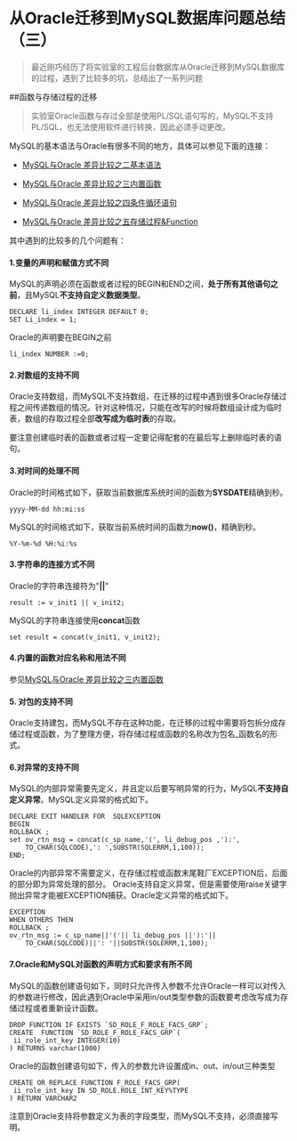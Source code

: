 # 从Oracle迁移到MySQL数据库问题总结（三）

> 最近刚巧经历了将实验室的工程后台数据库从Oracle迁移到MySQL数据库的过程，遇到了比较多的坑，总结出了一系列问题

##函数与存储过程的迁移

>实验室Oracle函数与存过全部是使用PL/SQL语句写的，MySQL不支持PL/SQL，也无法使用软件进行转换，因此必须手动更改。

MySQL的基本语法与Oracle有很多不同的地方，具体可以参见下面的连接：

* [MySQL与Oracle 差异比较之二基本语法](http://www.cnblogs.com/HondaHsu/p/3641183.html)

* [MySQL与Oracle 差异比较之三内置函数](http://www.cnblogs.com/HondaHsu/p/3641190.html)

* [MySQL与Oracle 差异比较之四条件循环语句](http://www.cnblogs.com/HondaHsu/p/3641246.html)

* [MySQL与Oracle 差异比较之五存储过程&Function](http://www.cnblogs.com/HondaHsu/p/3641258.html)

其中遇到的比较多的几个问题有：

#### 1.变量的声明和赋值方式不同

  MySQL的声明必须在函数或者过程的BEGIN和END之间，**处于所有其他语句之前**，且MySQL**不支持自定义数据类型**。

    DECLARE li_index INTEGER DEFAULT 0;
    SET Li_index = 1;

  Oracle的声明要在BEGIN之前

    li_index NUMBER :=0;

#### 2.对数组的支持不同

 Oracle支持数组，而MySQL不支持数组，在迁移的过程中遇到很多Oracle存储过程之间传递数组的情况。针对这种情况，只能在改写的时候将数组设计成为临时表，数组的存取过程全部**改写成为临时表**的存取。

 要注意创建临时表的函数或者过程一定要记得配套的在最后写上删除临时表的语句。

#### 3.对时间的处理不同

 Oracle的时间格式如下，获取当前数据库系统时间的函数为**SYSDATE**精确到秒。

    yyyy-MM-dd hh:mi:ss

 MySQL的时间格式如下，获取当前系统时间的函数为**now()**，精确到秒。

    %Y-%m-%d %H:%i:%s

#### 3.字符串的连接方式不同

 Oracle的字符串连接符为"**||**"

    result := v_init1 || v_init2;

 MySQL的字符串连接使用**concat**函数

    set result = concat(v_init1, v_init2);

#### 4.内置的函数对应名称和用法不同

 参见[MySQL与Oracle 差异比较之三内置函数](http://www.cnblogs.com/HondaHsu/p/3641190.html)

#### 5. 对包的支持不同
 
 Oracle支持建包，而MySQL不存在这种功能，在迁移的过程中需要将包拆分成存储过程或函数，为了整理方便，将存储过程或函数的名称改为包名_函数名的形式。

#### 6.对异常的支持不同

 MySQL的内部异常需要先定义，并且定以后要写明异常的行为，MySQL**不支持自定义异常**。MySQL定义异常的格式如下。

    DECLARE EXIT HANDLER FOR  SQLEXCEPTION 
    BEGIN
    ROLLBACK ;
    set ov_rtn_msg = concat(c_sp_name,'(', li_debug_pos ,'):',
        TO_CHAR(SQLCODE),': ',SUBSTR(SQLERRM,1,100));
    END;

Oracle的内部异常不需要定义，在存储过程或函数末尾鞋厂EXCEPTION后，后面的部分即为异常处理的部分。
Oracle支持自定义异常，但是需要使用raise关键字抛出异常才能被EXCEPTION捕获。Oracle定义异常的格式如下。

    EXCEPTION
    WHEN OTHERS THEN
    ROLLBACK ;
    ov_rtn_msg := c_sp_name||'('|| li_debug_pos ||'):'||
        TO_CHAR(SQLCODE)||': '||SUBSTR(SQLERRM,1,100);

#### 7.Oracle和MySQL对函数的声明方式和要求有所不同

 MySQL的函数创建语句如下，同时只允许传入参数不允许Oracle一样可以对传入的参数进行修改，因此遇到Oracle中采用in/out类型参数的函数要考虑改写成为存储过程或者重新设计函数。

    DROP FUNCTION IF EXISTS `SD_ROLE_F_ROLE_FACS_GRP`;
    CREATE  FUNCTION `SD_ROLE_F_ROLE_FACS_GRP`(
     ii_role_int_key INTEGER(10)
    ) RETURNS varchar(1000) 

Oracle的函数创建语句如下，传入的参数允许设置成in、out、in/out三种类型

    CREATE OR REPLACE FUNCTION F_ROLE_FACS_GRP(
     ii_role_int_key IN SD_ROLE.ROLE_INT_KEY%TYPE
    ) RETURN VARCHAR2

 注意到Oracle支持将参数定义为表的字段类型，而MySQL不支持，必须直接写明。

